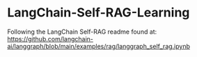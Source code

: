 # LangChain-Self-RAG-Learning
Following the LangChain Self-RAG readme found at: https://github.com/langchain-ai/langgraph/blob/main/examples/rag/langgraph_self_rag.ipynb
